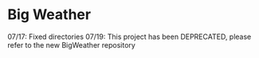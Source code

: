 # Big Weather
07/17: Fixed directories
07/19: This project has been DEPRECATED, please refer to the new BigWeather repository

